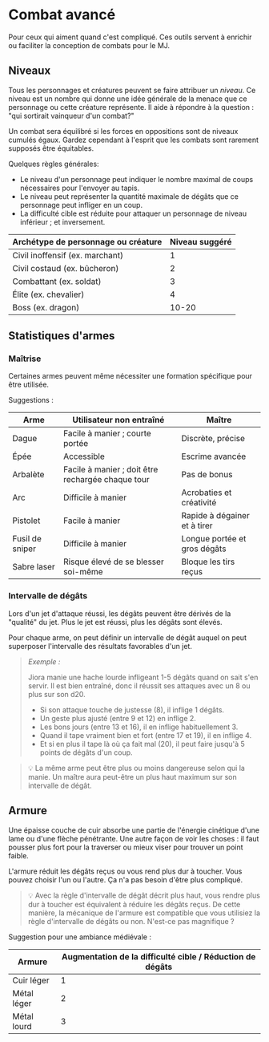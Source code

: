 # Combat avancé

Pour ceux qui aiment quand c'est compliqué. Ces outils servent à enrichir ou faciliter la conception de combats pour le MJ.

## Niveaux

Tous les personnages et créatures peuvent se faire attribuer un *niveau*.
Ce niveau est un nombre qui donne une idée générale de la menace que ce personnage ou cette créature représente.
Il aide à répondre à la question : "qui sortirait vainqueur d'un combat?"

Un combat sera équilibré si les forces en oppositions sont de niveaux cumulés égaux.
Gardez cependant à l'esprit que les combats sont rarement supposés être équitables.

Quelques règles générales:
- Le niveau d'un personnage peut indiquer le nombre maximal de coups nécessaires pour l'envoyer au tapis.
- Le niveau peut représenter la quantité maximale de dégâts que ce personnage peut infliger en un coup.
- La difficulté cible est réduite pour attaquer un personnage de niveau inférieur ; et inversement.

| Archétype de personnage ou créature | Niveau suggéré |
| ----------------------------------- | -------------- |
| Civil inoffensif (ex. marchant)     | 1              |
| Civil costaud (ex. bûcheron)        | 2              |
| Combattant (ex. soldat)             | 3              |
| Élite (ex. chevalier)               | 4              |
| Boss (ex. dragon)                   | 10-20          |

## Statistiques d'armes

### Maîtrise

Certaines armes peuvent même nécessiter une formation spécifique pour être utilisée.

Suggestions :

| Arme            | Utilisateur non entraîné                          | Maître                       |
| --------------- | ------------------------------------------------- | ---------------------------- |
| Dague           | Facile à manier ; courte portée                   | Discrète, précise            |
| Épée            | Accessible                                        | Escrime avancée              |
| Arbalète        | Facile à manier ; doit être rechargée chaque tour | Pas de bonus                 |
| Arc             | Difficile à manier                                | Acrobaties et créativité     |
| Pistolet        | Facile à manier                                   | Rapide à dégainer et à tirer |
| Fusil de sniper | Difficile à manier                                | Longue portée et gros dégâts |
| Sabre laser     | Risque élevé de se blesser soi-même               | Bloque les tirs reçus        |

### Intervalle de dégâts

Lors d'un jet d'attaque réussi, les dégâts peuvent être dérivés de la "qualité" du jet.
Plus le jet est réussi, plus les dégâts sont élevés.

Pour chaque arme, on peut définir un intervalle de dégât auquel on peut superposer l'intervalle des résultats favorables d'un jet.

> _Exemple :_
>
> Jiora manie une hache lourde infligeant 1-5 dégâts quand on sait s'en servir.
> Il est bien entraîné, donc il réussit ses attaques avec un 8 ou plus sur son d20.
> - Si son attaque touche de justesse (8), il inflige 1 dégâts.
> - Un geste plus ajusté (entre 9 et 12) en inflige 2.
> - Les bons jours (entre 13 et 16), il en inflige habituellement 3.
> - Quand il tape vraiment bien et fort (entre 17 et 19), il en inflige 4.
> - Et si en plus il tape là où ça fait mal (20), il peut faire jusqu'à 5 points de dégâts d'un coup.

> 💡 La même arme peut être plus ou moins dangereuse selon qui la manie.
> Un maître aura peut-être un plus haut maximum sur son intervalle de dégât.

## Armure

Une épaisse couche de cuir absorbe une partie de l'énergie cinétique d'une lame ou d'une flèche pénétrante.
Une autre façon de voir les choses : il faut pousser plus fort pour la traverser ou mieux viser pour trouver un point faible.

L'armure réduit les dégâts reçus ou vous rend plus dur à toucher.
Vous pouvez choisir l'un ou l'autre.
Ça n'a pas besoin d'être plus compliqué.

> 💡 Avec la règle d'intervalle de dégât décrit plus haut, vous rendre plus dur à toucher est équivalent à réduire les dégâts reçus.
> De cette manière, la mécanique de l'armure est compatible que vous utilisiez la règle d'intervalle de dégâts ou non.
> N'est-ce pas magnifique ?

Suggestion pour une ambiance médiévale :

| Armure      | Augmentation de la difficulté cible / Réduction de dégâts |
| ----------- | --------------------------------------------------------- |
| Cuir léger  | 1                                                         |
| Métal léger | 2                                                         |
| Métal lourd | 3                                                         |